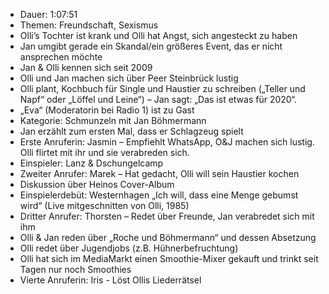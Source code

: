- Dauer: 1:07:51  
- Themen: Freundschaft, Sexismus  
- Olli’s Tochter ist krank und Olli hat Angst, sich angesteckt zu haben  
- Jan umgibt gerade ein Skandal/ein größeres Event, das er nicht ansprechen möchte  
- Jan & Olli kennen sich seit 2009  
- Olli und Jan machen sich über Peer Steinbrück lustig  
- Olli plant, Kochbuch für Single und Haustier zu schreiben („Teller und Napf“ oder „Löffel und Leine“) – Jan sagt: „Das ist etwas für 2020“.  
- „Eva“ (Moderatorin bei Radio 1) ist zu Gast  
- Kategorie: Schmunzeln mit Jan Böhmermann  
- Jan erzählt zum ersten Mal, dass er Schlagzeug spielt  
- Erste Anruferin: Jasmin – Empfiehlt WhatsApp, O&J machen sich lustig. Olli flirtet mit ihr und sie verabreden sich.  
- Einspieler: Lanz & Dschungelcamp  
- Zweiter Anrufer: Marek – Hat gedacht, Olli will sein Haustier kochen  
- Diskussion über Heinos Cover-Album  
- Einspielerdebüt: Westernhagen „Ich will, dass eine Menge gebumst wird“ (Live mitgeschnitten von Olli, 1985)  
- Dritter Anrufer: Thorsten – Redet über Freunde, Jan verabredet sich mit ihm  
- Olli & Jan reden über „Roche und Böhmermann“ und dessen Absetzung  
- Olli redet über Jugendjobs (z.B. Hühnerbefruchtung)  
- Olli hat sich im MediaMarkt einen Smoothie-Mixer gekauft und trinkt seit Tagen nur noch Smoothies  
- Vierte Anruferin: Iris - Löst Ollis Liederrätsel  
